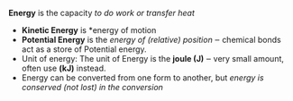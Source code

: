  **Energy** is the capacity *to do work or transfer heat*
- **Kinetic Energy** is *energy of motion
- **Potential Energy** is the *energy of (relative) position* ‒ chemical bonds act as a store of Potential energy.
- Unit of energy: The unit of Energy is the **joule (J)** ‒ very small amount, often use **(kJ)** instead.
- Energy can be converted from one form to another, but *energy is conserved (not lost) in the conversion*